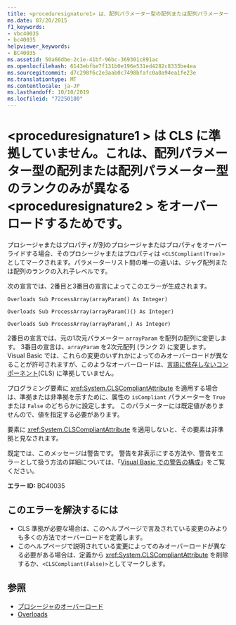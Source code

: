 ```yaml
---
title: <proceduresignature1> は、配列パラメーター型の配列または配列パラメーター型のランクのみが異なる <proceduresignature2> をオーバーロードするため、CLS に準拠していません。
ms.date: 07/20/2015
f1_keywords:
- vbc40035
- bc40035
helpviewer_keywords:
- BC40035
ms.assetid: 50a66dbe-2c1e-41bf-96bc-369301c891ac
ms.openlocfilehash: 6143ebfbe7f131b0e196e531ed4282c8333be4ea
ms.sourcegitcommit: d7c298f6c2e3aab0c7498bfafc0a0a94ea1fe23e
ms.translationtype: MT
ms.contentlocale: ja-JP
ms.lasthandoff: 10/10/2019
ms.locfileid: "72250180"
---
```

# <a name="proceduresignature1-is-not-cls-compliant-because-it-overloads-proceduresignature2-which-differs-from-it-only-by-array-of-array-parameter-types-or-by-the-rank-of-the-array-parameter-types"></a>\<proceduresignature1 > は CLS に準拠していません。これは、配列パラメーター型の配列または配列パラメーター型のランクのみが異なる \<proceduresignature2 > をオーバーロードするためです。

プロシージャまたはプロパティが別のプロシージャまたはプロパティをオーバーライドする場合、そのプロシージャまたはプロパティは `<CLSCompliant(True)>` としてマークされます。パラメーターリスト間の唯一の違いは、ジャグ配列または配列のランクの入れ子レベルです。
  
 次の宣言では、2番目と3番目の宣言によってこのエラーが生成されます。
  
 `Overloads Sub ProcessArray(arrayParam() As Integer)`  
  
 `Overloads Sub ProcessArray(arrayParam()() As Integer)`  
  
 `Overloads Sub ProcessArray(arrayParam(,) As Integer)`  
  
 2番目の宣言では、元の1次元パラメーター `arrayParam` を配列の配列に変更します。 3番目の宣言は、`arrayParam` を2次元配列 (ランク 2) に変更します。 Visual Basic では、これらの変更のいずれかによってのみオーバーロードが異なることが許可されますが、このようなオーバーロードは、[言語に依存しないコンポーネント](../../../standard/language-independence-and-language-independent-components.md)(CLS) に準拠していません。  
  
 プログラミング要素に <xref:System.CLSCompliantAttribute> を適用する場合は、準拠または非準拠を示すために、属性の `isCompliant` パラメーターを `True` または `False` のどちらかに設定します。 このパラメーターには既定値がありませんので、値を指定する必要があります。  
  
 要素に <xref:System.CLSCompliantAttribute> を適用しないと、その要素は非準拠と見なされます。  
  
 既定では、このメッセージは警告です。 警告を非表示にする方法や、警告をエラーとして扱う方法の詳細については、「[Visual Basic での警告の構成](/visualstudio/ide/configuring-warnings-in-visual-basic)」をご覧ください。  
  
 **エラー ID:** BC40035  
  
## <a name="to-correct-this-error"></a>このエラーを解決するには  
  
- CLS 準拠が必要な場合は、このヘルプページで言及されている変更のみよりも多くの方法でオーバーロードを定義します。
- このヘルプページで説明されている変更によってのみオーバーロードが異なる必要がある場合は、定義から <xref:System.CLSCompliantAttribute> を削除するか、`<CLSCompliant(False)>`としてマークします。
  
## <a name="see-also"></a>参照

- [プロシージャのオーバーロード](../../programming-guide/language-features/procedures/procedure-overloading.md)
- [Overloads](../modifiers/overloads.md)
